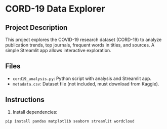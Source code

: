 # CORD-19 Data Explorer

## Project Description
This project explores the COVID-19 research dataset (CORD-19) to analyze publication trends, top journals, frequent words in titles, and sources. A simple Streamlit app allows interactive exploration.

## Files
- `cord19_analysis.py`: Python script with analysis and Streamlit app.
- `metadata.csv`: Dataset file (not included, must download from Kaggle).

## Instructions
1. Install dependencies:
```bash
pip install pandas matplotlib seaborn streamlit wordcloud
